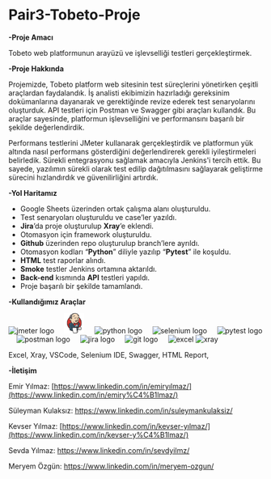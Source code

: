 # Pair3-Tobeto-Proje
**-Proje Amacı**

Tobeto web platformunun arayüzü ve işlevselliği testleri gerçekleştirmek. 

**-Proje Hakkında**

Projemizde, Tobeto platform web sitesinin test süreçlerini yönetirken çeşitli araçlardan faydalandık. İş analisti ekibimizin hazırladığı gereksinim dokümanlarına dayanarak ve gerektiğinde revize ederek test senaryolarını oluşturduk. API testleri için Postman ve Swagger gibi araçları kullandık. Bu araçlar sayesinde, platformun işlevselliğini ve performansını başarılı bir şekilde değerlendirdik.

Performans testlerini JMeter kullanarak gerçekleştirdik ve platformun yük altında nasıl performans gösterdiğini değerlendirerek gerekli iyileştirmeleri belirledik. Sürekli entegrasyonu sağlamak amacıyla Jenkins'i tercih ettik. Bu sayede, yazılımın sürekli olarak test edilip dağıtılmasını sağlayarak geliştirme sürecini hızlandırdık ve güvenilirliğini artırdık.

**-Yol Haritamız**

- Google Sheets üzerinden ortak çalışma alanı oluşturuldu.
- Test senaryoları oluşturuldu ve case’ler yazıldı.
- **Jira**’da proje oluşturulup **Xray**’e eklendi.
- Otomasyon için framework oluşturuldu.
- **Github** üzerinden repo oluşturulup branch’lere ayrıldı.
- Otomasyon kodları “**Python**” diliyle yazılıp “**Pytest**” ile koşuldu.
- **HTML** test raporlar alındı.
- **Smoke** testler Jenkins ortamına aktarıldı.
- **Back-end** kısmında **API** testleri yapıldı.
- Proje başarılı bir şekilde tamamlandı.

**-Kullandığımız Araçlar**
<div align="left">
  <img src="https://jmeter.apache.org/images/logo.svg" height="40" alt="jmeter logo"  />
  <img width="12" />
  <img src="https://raw.githubusercontent.com/teamedwardforever/Readme-Generator/71f25dd8b98329b168142a6b782a107b75eab178/svg/Skills/Devops/jenkins-icon.svg" height="40" alt="jenkins logo"  />
  <img width="12" />
  <img src="https://cdn.jsdelivr.net/gh/devicons/devicon/icons/python/python-original.svg" height="40" alt="python logo"  />
  <img width="12" />
  <img src="https://cdn.jsdelivr.net/gh/devicons/devicon/icons/selenium/selenium-original.svg" height="40" alt="selenium logo"  />
  <img width="12" />
  <img src="https://cdn.jsdelivr.net/gh/devicons/devicon/icons/pytest/pytest-original.svg" height="40" alt="pytest logo"  />
  <img width="12" />
  <img src="https://cdn.simpleicons.org/postman/FF6C37" height="40" alt="postman logo"  />
  <img width="12" />
  <img src="https://cdn.simpleicons.org/jira/0052CC" height="40" alt="jira logo"  />
  <img width="12" />
  <img src="https://cdn.simpleicons.org/git/F05032" height="40" alt="git logo"  />
  <img width="12" />
  <img src="https://upload.wikimedia.org/wikipedia/commons/7/73/Microsoft_Excel_2013-2019_logo.svg" height="40" alt="excel"/>
  <img src ="https://miro.medium.com/v2/resize:fit:720/format:webp/1*ROkppzyy5CI9oruKJIhyQw.png" height="40" alt="xray"/>
</div>
 

Excel, Xray, VSCode,  Selenium IDE, Swagger,  HTML Report, 

**-İletişim**

Emir Yılmaz: [https://www.linkedin.com/in/emiryılmaz/](https://www.linkedin.com/in/emiry%C4%B1lmaz/)

Süleyman Kulaksız: https://www.linkedin.com/in/suleymankulaksiz/

Kevser Yılmaz: [https://www.linkedin.com/in/kevser-yılmaz/](https://www.linkedin.com/in/kevser-y%C4%B1lmaz/)

Sevda Yılmaz: https://www.linkedin.com/in/sevdyilmz/

Meryem Özgün: https://www.linkedin.com/in/meryem-ozgun/
